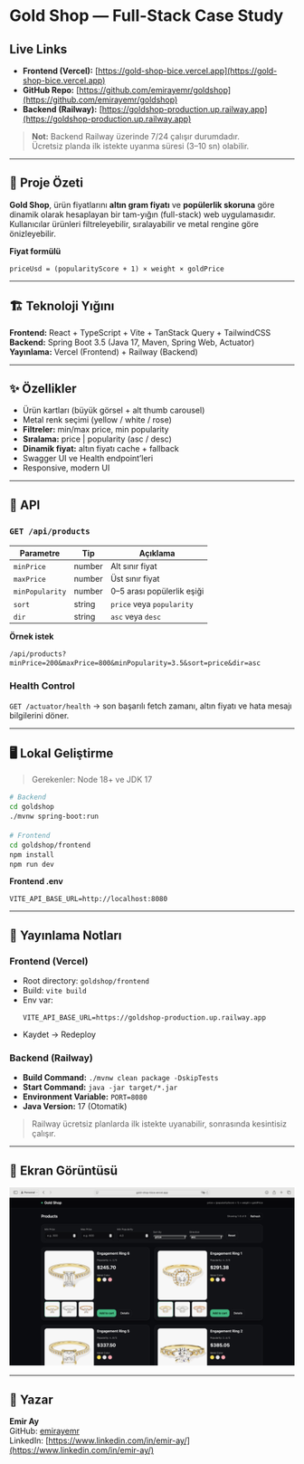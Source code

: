 # Gold Shop — Full-Stack Case Study

## Live Links
- **Frontend (Vercel):** [https://gold-shop-bice.vercel.app](https://gold-shop-bice.vercel.app)
- **GitHub Repo:** [https://github.com/emirayemr/goldshop](https://github.com/emirayemr/goldshop)
- **Backend (Railway):** [https://goldshop-production.up.railway.app](https://goldshop-production.up.railway.app)

> **Not:** Backend Railway üzerinde 7/24 çalışır durumdadır.  
> Ücretsiz planda ilk istekte uyanma süresi (3–10 sn) olabilir.

---

## 📌 Proje Özeti
**Gold Shop**, ürün fiyatlarını **altın gram fiyatı** ve **popülerlik skoruna** göre dinamik olarak hesaplayan bir tam-yığın (full-stack) web uygulamasıdır.  
Kullanıcılar ürünleri filtreleyebilir, sıralayabilir ve metal rengine göre önizleyebilir.

**Fiyat formülü**
```
priceUsd = (popularityScore + 1) × weight × goldPrice
```

---

## 🏗️ Teknoloji Yığını
**Frontend:** React + TypeScript + Vite + TanStack Query + TailwindCSS  
**Backend:** Spring Boot 3.5 (Java 17, Maven, Spring Web, Actuator)  
**Yayınlama:** Vercel (Frontend) + Railway (Backend)

---

## ✨ Özellikler
- Ürün kartları (büyük görsel + alt thumb carousel)  
- Metal renk seçimi (yellow / white / rose)  
- **Filtreler:** min/max price, min popularity  
- **Sıralama:** price | popularity (asc / desc)  
- **Dinamik fiyat:** altın fiyatı cache + fallback  
- Swagger UI ve Health endpoint’leri  
- Responsive, modern UI  

---

## 🧠 API
### `GET /api/products`

| Parametre | Tip | Açıklama |
|------------|------|----------|
| `minPrice` | number | Alt sınır fiyat |
| `maxPrice` | number | Üst sınır fiyat |
| `minPopularity` | number | 0–5 arası popülerlik eşiği |
| `sort` | string | `price` veya `popularity` |
| `dir` | string | `asc` veya `desc` |

**Örnek istek**
```
/api/products?minPrice=200&maxPrice=800&minPopularity=3.5&sort=price&dir=asc
```

### Health Control
`GET /actuator/health` → son başarılı fetch zamanı, altın fiyatı ve hata mesajı bilgilerini döner.

---

## 🖥️ Lokal Geliştirme
> Gerekenler: Node 18+ ve JDK 17

```bash
# Backend
cd goldshop
./mvnw spring-boot:run

# Frontend
cd goldshop/frontend
npm install
npm run dev
```

**Frontend .env**
```
VITE_API_BASE_URL=http://localhost:8080
```

---

## 🚀 Yayınlama Notları

### Frontend (Vercel)
- Root directory: `goldshop/frontend`  
- Build: `vite build`  
- Env var:
  ```
  VITE_API_BASE_URL=https://goldshop-production.up.railway.app
  ```
- Kaydet → Redeploy  

### Backend (Railway)
- **Build Command:** `./mvnw clean package -DskipTests`  
- **Start Command:** `java -jar target/*.jar`  
- **Environment Variable:** `PORT=8080`  
- **Java Version:** 17 (Otomatik)  

> Railway ücretsiz planlarda ilk istekte uyanabilir, sonrasında kesintisiz çalışır.

---

## 📸 Ekran Görüntüsü
![Gold Shop](./screenshots/goldshop-main.png)

---

## 👤 Yazar
**Emir Ay**  
GitHub: [emirayemr](https://github.com/emirayemr)  
LinkedIn: [https://www.linkedin.com/in/emir-ay/](https://www.linkedin.com/in/emir-ay/)
